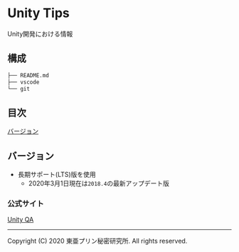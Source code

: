 # Unity Tips

Unity開発における情報

## 構成

```sh
├── README.md
├── vscode
└── git
```

## 目次

[バージョン](#バージョン)

## バージョン

- 長期サポート(LTS)版を使用
  - 2020年3月1日現在は```2018.4```の最新アップデート版

### 公式サイト

[Unity QA](https://unity3d.com/jp/unity/qa/lts-releases)

---

Copyright (C) 2020 東亜プリン秘密研究所. All rights reserved.
